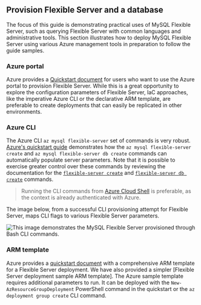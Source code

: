 ## Provision Flexible Server and a database

The focus of this guide is demonstrating practical uses of MySQL Flexible Server, such as querying Flexible Server with common languages and administrative tools. This section illustrates how to deploy MySQL Flexible Server using various Azure management tools in preparation to follow the guide samples.

### Azure portal

Azure provides a [Quickstart document](https://docs.microsoft.com/azure/mysql/flexible-server/quickstart-create-server-portal) for users who want to use the Azure portal to provision Flexible Server. While this is a great opportunity to explore the configuration parameters of Flexible Server, IaC approaches, like the imperative Azure CLI or the declarative ARM template, are preferable to create deployments that can easily be replicated in other environments.

### Azure CLI

The Azure CLI `az mysql flexible-server` set of commands is very robust. [Azure's quickstart guide](https://docs.microsoft.com/azure/mysql/flexible-server/quickstart-create-server-cli) demonstrates how the `az mysql flexible-server create` and `az mysql flexible-server db create` commands can automatically populate server parameters. Note that it is possible to exercise greater control over these commands by reviewing the documentation for the [`flexible-server create`](https://docs.microsoft.com/cli/azure/mysql/flexible-server?view=azure-cli-latest#az_mysql_flexible_server_create) and [`flexible-server db create`](https://docs.microsoft.com/cli/azure/mysql/flexible-server/db?view=azure-cli-latest#az_mysql_flexible_server_db_create) commands.

> Running the CLI commands from [Azure Cloud Shell](shell.azure.com) is preferable, as the context is already authenticated with Azure.

The image below, from a successful CLI provisioning attempt for Flexible Server, maps CLI flags to various Flexible Server parameters.

![This image demonstrates the MySQL Flexible Server provisioned through Bash CLI commands.](./media/mysql-flex-params.png "CLI provisioning")

### ARM template

Azure provides a [quickstart document](https://docs.microsoft.com/azure/mysql/flexible-server/quickstart-create-arm-template#review-the-template) with a comprehensive ARM template for a Flexible Server deployment. We have also provided a simpler [Flexible Server deployment sample ARM template]. The Azure sample template requires additional parameters to run. It can be deployed with the `New-AzResourceGroupDeployment` PowerShell command in the quickstart or the `az deployment group create` CLI command.
